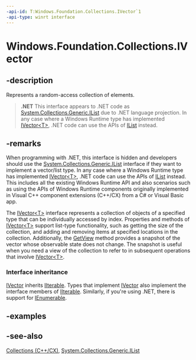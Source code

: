 ```yaml
---
-api-id: T:Windows.Foundation.Collections.IVector`1
-api-type: winrt interface
---
```


<!-- Interface syntax.
public interface IVector<T> : Windows.Foundation.Collections.IIterable<T>
-->

# Windows.Foundation.Collections.IVector<T>

## -description
Represents a random-access collection of elements.



> **.NET**
> This interface appears to .NET code as [System.Collections.Generic.IList<T>](https://docs.microsoft.com/en-us/dotnet/api/system.collections.generic.ilist-1) due to .NET language projection. In any case where a Windows Runtime type has implemented [IVector&lt;T&gt;](ivector_1.md), .NET code can use the APIs of [IList<T>](https://docs.microsoft.com/en-us/dotnet/api/system.collections.generic.ilist-1) instead.

## -remarks
When programming with .NET, this interface is hidden and developers should use the [System.Collections.Generic.IList<T>](https://docs.microsoft.com/en-us/dotnet/api/system.collections.generic.ilist-1) interface if they want to implement a vector/list type. In any case where a Windows Runtime type has implemented [IVector&lt;T&gt;](ivector_1.md), .NET code can use the APIs of [IList<T>](https://docs.microsoft.com/en-us/dotnet/api/system.collections.generic.ilist-1) instead. This includes all the existing Windows Runtime API and also scenarios such as using the APIs of Windows Runtime components originally implemented in Visual C++ component extensions (C++/CX) from a C# or Visual Basic app.

The [IVector&lt;T&gt;](ivector_1.md) interface represents a collection of objects of a specified type that can be individually accessed by index. Properties and methods of [IVector&lt;T&gt;](ivector_1.md) support list-type functionality, such as getting the size of the collection, and adding and removing items at specified locations in the collection. Additionally, the [GetView](ivector_1_getview_37498667.md) method provides a snapshot of the vector whose observable state does not change. The snapshot is useful when you need a view of the collection to refer to in subsequent operations that involve [IVector&lt;T&gt;](ivector_1.md).

### Interface inheritance

[IVector](ivector_1.md) inherits [IIterable](iiterable_1.md). Types that implement [IVector](ivector_1.md) also implement the interface members of [IIterable](iiterable_1.md). Similarly, if you're using .NET, there is support for [IEnumerable<T>](https://docs.microsoft.com/en-us/dotnet/api/system.collections.generic.ienumerable-1).

## -examples

## -see-also
[Collections (C++/CX)](https://docs.microsoft.com/en-us/cpp/cppcx/collections-c-cx), [System.Collections.Generic.IList<T>](https://docs.microsoft.com/en-us/dotnet/api/system.collections.generic.ilist-1)
